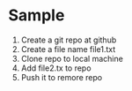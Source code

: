 # Sample
1. Create a git repo at github
2. Create a file name file1.txt
3. Clone repo to local machine
4. Add file2.tx to repo
5. Push it to remore repo
